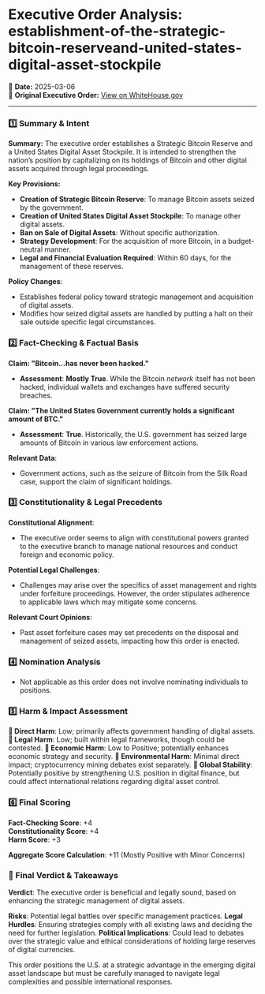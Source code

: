 # Executive Order Analysis: establishment-of-the-strategic-bitcoin-reserveand-united-states-digital-asset-stockpile

📅 **Date:** 2025-03-06  
🔗 **Original Executive Order:** [View on WhiteHouse.gov](https://www.whitehouse.gov/presidential-actions/2025/03/establishment-of-the-strategic-bitcoin-reserveand-united-states-digital-asset-stockpile/)

---

### **1️⃣ Summary & Intent**

**Summary:**
The executive order establishes a Strategic Bitcoin Reserve and a United States Digital Asset Stockpile. It is intended to strengthen the nation’s position by capitalizing on its holdings of Bitcoin and other digital assets acquired through legal proceedings.

**Key Provisions:**
- **Creation of Strategic Bitcoin Reserve**: To manage Bitcoin assets seized by the government.
- **Creation of United States Digital Asset Stockpile**: To manage other digital assets.
- **Ban on Sale of Digital Assets**: Without specific authorization.
- **Strategy Development**: For the acquisition of more Bitcoin, in a budget-neutral manner.
- **Legal and Financial Evaluation Required**: Within 60 days, for the management of these reserves.

**Policy Changes**: 
- Establishes federal policy toward strategic management and acquisition of digital assets.
- Modifies how seized digital assets are handled by putting a halt on their sale outside specific legal circumstances.

### **2️⃣ Fact-Checking & Factual Basis**

**Claim: "Bitcoin...has never been hacked."**
- **Assessment**: **Mostly True**. While the Bitcoin *network* itself has not been hacked, individual wallets and exchanges have suffered security breaches.

**Claim: "The United States Government currently holds a significant amount of BTC."**
- **Assessment**: **True**. Historically, the U.S. government has seized large amounts of Bitcoin in various law enforcement actions.

**Relevant Data**: 
- Government actions, such as the seizure of Bitcoin from the Silk Road case, support the claim of significant holdings.

### **3️⃣ Constitutionality & Legal Precedents**

**Constitutional Alignment**:
- The executive order seems to align with constitutional powers granted to the executive branch to manage national resources and conduct foreign and economic policy.

**Potential Legal Challenges**:
- Challenges may arise over the specifics of asset management and rights under forfeiture proceedings. However, the order stipulates adherence to applicable laws which may mitigate some concerns.

**Relevant Court Opinions**:
- Past asset forfeiture cases may set precedents on the disposal and management of seized assets, impacting how this order is enacted.

### **4️⃣ Nomination Analysis**
- Not applicable as this order does not involve nominating individuals to positions.

### **5️⃣ Harm & Impact Assessment**

**🔹 Direct Harm**: Low; primarily affects government handling of digital assets.
**🔹 Legal Harm**: Low; built within legal frameworks, though could be contested.
**🔹 Economic Harm**: Low to Positive; potentially enhances economic strategy and security.
**🔹 Environmental Harm**: Minimal direct impact; cryptocurrency mining debates exist separately.
**🔹 Global Stability**: Potentially positive by strengthening U.S. position in digital finance, but could affect international relations regarding digital asset control.

### **6️⃣ Final Scoring**

**Fact-Checking Score**: +4  
**Constitutionality Score**: +4  
**Harm Score**: +3  

**Aggregate Score Calculation**: +11 (Mostly Positive with Minor Concerns)

### **🔎 Final Verdict & Takeaways**

**Verdict**: The executive order is beneficial and legally sound, based on enhancing the strategic management of digital assets. 

**Risks**: Potential legal battles over specific management practices.
**Legal Hurdles**: Ensuring strategies comply with all existing laws and deciding the need for further legislation.
**Political Implications**: Could lead to debates over the strategic value and ethical considerations of holding large reserves of digital currencies.

This order positions the U.S. at a strategic advantage in the emerging digital asset landscape but must be carefully managed to navigate legal complexities and possible international responses.
